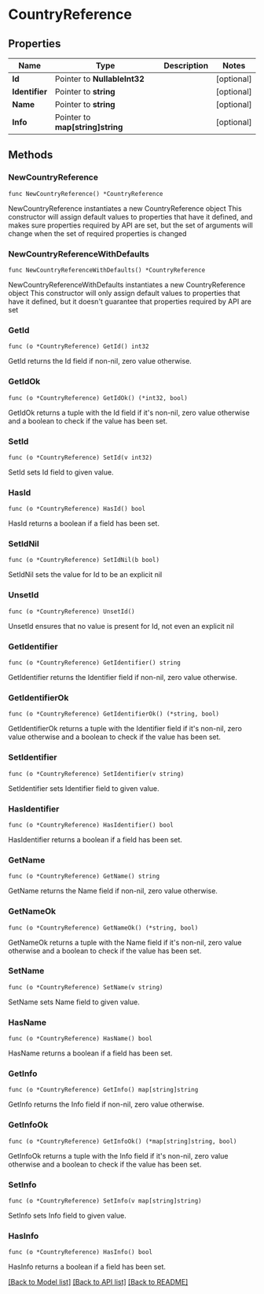# CountryReference

## Properties

Name | Type | Description | Notes
------------ | ------------- | ------------- | -------------
**Id** | Pointer to **NullableInt32** |  | [optional] 
**Identifier** | Pointer to **string** |  | [optional] 
**Name** | Pointer to **string** |  | [optional] 
**Info** | Pointer to **map[string]string** |  | [optional] 

## Methods

### NewCountryReference

`func NewCountryReference() *CountryReference`

NewCountryReference instantiates a new CountryReference object
This constructor will assign default values to properties that have it defined,
and makes sure properties required by API are set, but the set of arguments
will change when the set of required properties is changed

### NewCountryReferenceWithDefaults

`func NewCountryReferenceWithDefaults() *CountryReference`

NewCountryReferenceWithDefaults instantiates a new CountryReference object
This constructor will only assign default values to properties that have it defined,
but it doesn't guarantee that properties required by API are set

### GetId

`func (o *CountryReference) GetId() int32`

GetId returns the Id field if non-nil, zero value otherwise.

### GetIdOk

`func (o *CountryReference) GetIdOk() (*int32, bool)`

GetIdOk returns a tuple with the Id field if it's non-nil, zero value otherwise
and a boolean to check if the value has been set.

### SetId

`func (o *CountryReference) SetId(v int32)`

SetId sets Id field to given value.

### HasId

`func (o *CountryReference) HasId() bool`

HasId returns a boolean if a field has been set.

### SetIdNil

`func (o *CountryReference) SetIdNil(b bool)`

 SetIdNil sets the value for Id to be an explicit nil

### UnsetId
`func (o *CountryReference) UnsetId()`

UnsetId ensures that no value is present for Id, not even an explicit nil
### GetIdentifier

`func (o *CountryReference) GetIdentifier() string`

GetIdentifier returns the Identifier field if non-nil, zero value otherwise.

### GetIdentifierOk

`func (o *CountryReference) GetIdentifierOk() (*string, bool)`

GetIdentifierOk returns a tuple with the Identifier field if it's non-nil, zero value otherwise
and a boolean to check if the value has been set.

### SetIdentifier

`func (o *CountryReference) SetIdentifier(v string)`

SetIdentifier sets Identifier field to given value.

### HasIdentifier

`func (o *CountryReference) HasIdentifier() bool`

HasIdentifier returns a boolean if a field has been set.

### GetName

`func (o *CountryReference) GetName() string`

GetName returns the Name field if non-nil, zero value otherwise.

### GetNameOk

`func (o *CountryReference) GetNameOk() (*string, bool)`

GetNameOk returns a tuple with the Name field if it's non-nil, zero value otherwise
and a boolean to check if the value has been set.

### SetName

`func (o *CountryReference) SetName(v string)`

SetName sets Name field to given value.

### HasName

`func (o *CountryReference) HasName() bool`

HasName returns a boolean if a field has been set.

### GetInfo

`func (o *CountryReference) GetInfo() map[string]string`

GetInfo returns the Info field if non-nil, zero value otherwise.

### GetInfoOk

`func (o *CountryReference) GetInfoOk() (*map[string]string, bool)`

GetInfoOk returns a tuple with the Info field if it's non-nil, zero value otherwise
and a boolean to check if the value has been set.

### SetInfo

`func (o *CountryReference) SetInfo(v map[string]string)`

SetInfo sets Info field to given value.

### HasInfo

`func (o *CountryReference) HasInfo() bool`

HasInfo returns a boolean if a field has been set.


[[Back to Model list]](../README.md#documentation-for-models) [[Back to API list]](../README.md#documentation-for-api-endpoints) [[Back to README]](../README.md)


